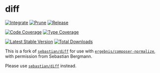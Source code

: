 # diff

[![Integrate](https://github.com/localheinz/diff/workflows/Integrate/badge.svg?branch=main)](https://github.com/localheinz/diff/actions)
[![Prune](https://github.com/localheinz/diff/workflows/Prune/badge.svg?branch=main)](https://github.com/localheinz/diff/actions)
[![Release](https://github.com/localheinz/diff/workflows/Release/badge.svg?branch=main)](https://github.com/localheinz/diff/actions)

[![Code Coverage](https://codecov.io/gh/localheinz/diff/branch/main/graph/badge.svg)](https://codecov.io/gh/localheinz/diff)
[![Type Coverage](https://shepherd.dev/github/localheinz/diff/coverage.svg)](https://shepherd.dev/github/localheinz/diff)

[![Latest Stable Version](https://poser.pugx.org/localheinz/diff/v/stable)](https://packagist.org/packages/localheinz/diff)
[![Total Downloads](https://poser.pugx.org/localheinz/diff/downloads)](https://packagist.org/packages/localheinz/diff)

This is a fork of [`sebastian/diff`](https://github.com/sebastianbergmann/diff) for use with [`ergebnis/composer-normalize`](https://github.com/ergebnis/composer-normalize), with permission from Sebastian Bergmann.

Please use [`sebastian/diff`](https://github.com/sebastianbergmann/diff) instead.
